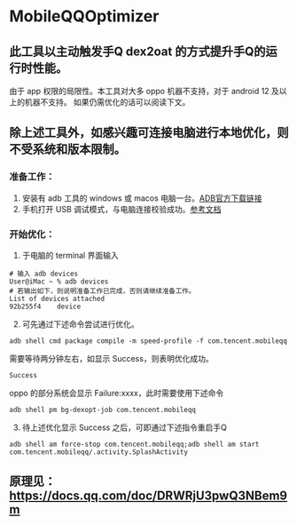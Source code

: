 # MobileQQOptimizer

## 此工具以主动触发手Q dex2oat 的方式提升手Q的运行时性能。
由于 app 权限的局限性。本工具对大多 oppo 机器不支持，对于 android 12 及以上的机器不支持。
如果仍需优化的话可以阅读下文。

## 除上述工具外，如感兴趣可连接电脑进行本地优化，则不受系统和版本限制。
### 准备工作：
1. 安装有 adb 工具的 windows 或 macos 电脑一台。[ADB官方下载链接](https://developer.android.google.cn/studio/releases/platform-tools)
2. 手机打开 USB 调试模式，与电脑连接校验成功。[参考文档](https://baijiahao.baidu.com/s?id=1750158866025467077&wfr=spider&for=pc)

### 开始优化：
1. 于电脑的 terminal 界面输入 
~~~shell
# 输入 adb devices
User@iMac ~ % adb devices
# 若输出如下，则说明准备工作已完成，否则请继续准备工作。
List of devices attached
92b255f4	device
~~~
2. 可先通过下述命令尝试进行优化。
~~~shell
adb shell cmd package compile -m speed-profile -f com.tencent.mobileqq
~~~
需要等待两分钟左右，如显示 Success，则表明优化成功。
~~~
Success 
~~~
oppo 的部分系统会显示 Failure:xxxx，此时需要使用下述命令
~~~shell
adb shell pm bg-dexopt-job com.tencent.mobileqq
~~~
3. 待上述优化显示 Success 之后，可即通过下述指令重启手Q 
~~~shell
adb shell am force-stop com.tencent.mobileqq;adb shell am start com.tencent.mobileqq/.activity.SplashActivity
~~~

## 原理见：https://docs.qq.com/doc/DRWRjU3pwQ3NBem9m
